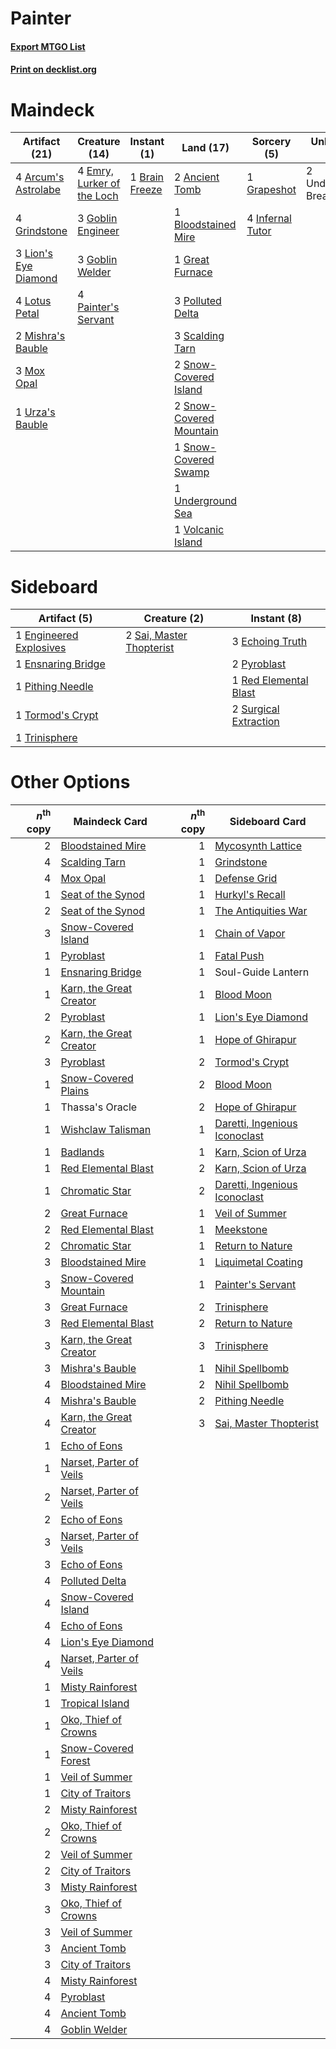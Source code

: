# Painter

#### [Export MTGO List](../collection/Painter/Painter.txt)
#### [Print on decklist.org](http://decklist.org/?deckmain=2%09Ancient%20Tomb%0A4%09Arcum's%20Astrolabe%0A1%09Bloodstained%20Mire%0A1%09Brain%20Freeze%0A4%09Emry,%20Lurker%20of%20the%20Loch%0A3%09Goblin%20Engineer%0A3%09Goblin%20Welder%0A1%09Grapeshot%0A1%09Great%20Furnace%0A4%09Grindstone%0A4%09Infernal%20Tutor%0A3%09Lion's%20Eye%20Diamond%0A4%09Lotus%20Petal%0A2%09Mishra's%20Bauble%0A3%09Mox%20Opal%0A4%09Painter's%20Servant%0A3%09Polluted%20Delta%0A3%09Scalding%20Tarn%0A2%09Snow-Covered%20Island%0A2%09Snow-Covered%20Mountain%0A1%09Snow-Covered%20Swamp%0A1%09Underground%20Sea%0A2%09Underworld%20Breach%0A1%09Urza's%20Bauble%0A1%09Volcanic%20Island&deckside=3%09Echoing%20Truth%0A1%09Engineered%20Explosives%0A1%09Ensnaring%20Bridge%0A1%09Pithing%20Needle%0A2%09Pyroblast%0A1%09Red%20Elemental%20Blast%0A2%09Sai,%20Master%20Thopterist%0A2%09Surgical%20Extraction%0A1%09Tormod's%20Crypt%0A1%09Trinisphere)
# Maindeck

|                                        Artifact (21)                                         |                                            Creature (14)                                            |                                      Instant (1)                                       |                                            Land (17)                                             |                                        Sorcery (5)                                        |    Unknown (2)    |
|----------------------------------------------------------------------------------------------|-----------------------------------------------------------------------------------------------------|----------------------------------------------------------------------------------------|--------------------------------------------------------------------------------------------------|-------------------------------------------------------------------------------------------|-------------------|
|4 [Arcum's Astrolabe](http://gatherer.wizards.com/Pages/Card/Details.aspx?multiverseid=464169)|4 [Emry, Lurker of the Loch](http://gatherer.wizards.com/Pages/Card/Details.aspx?multiverseid=473005)|1 [Brain Freeze](http://gatherer.wizards.com/Pages/Card/Details.aspx?multiverseid=47599)|2 [Ancient Tomb](http://gatherer.wizards.com/Pages/Card/Details.aspx?multiverseid=409567)         |1 [Grapeshot](http://gatherer.wizards.com/Pages/Card/Details.aspx?multiverseid=426588)     |2 Underworld Breach|
|4 [Grindstone](http://gatherer.wizards.com/Pages/Card/Details.aspx?multiverseid=425810)       |3 [Goblin Engineer](http://gatherer.wizards.com/Pages/Card/Details.aspx?multiverseid=464077)         |                                                                                        |1 [Bloodstained Mire](http://gatherer.wizards.com/Pages/Card/Details.aspx?multiverseid=405094)    |4 [Infernal Tutor](http://gatherer.wizards.com/Pages/Card/Details.aspx?multiverseid=107308)|                   |
|3 [Lion's Eye Diamond](http://gatherer.wizards.com/Pages/Card/Details.aspx?multiverseid=3255) |3 [Goblin Welder](http://gatherer.wizards.com/Pages/Card/Details.aspx?multiverseid=389537)           |                                                                                        |1 [Great Furnace](http://gatherer.wizards.com/Pages/Card/Details.aspx?multiverseid=389542)        |                                                                                           |                   |
|4 [Lotus Petal](http://gatherer.wizards.com/Pages/Card/Details.aspx?multiverseid=420602)      |4 [Painter's Servant](http://gatherer.wizards.com/Pages/Card/Details.aspx?multiverseid=420607)       |                                                                                        |3 [Polluted Delta](http://gatherer.wizards.com/Pages/Card/Details.aspx?multiverseid=405104)       |                                                                                           |                   |
|2 [Mishra's Bauble](http://gatherer.wizards.com/Pages/Card/Details.aspx?multiverseid=122122)  |                                                                                                     |                                                                                        |3 [Scalding Tarn](http://gatherer.wizards.com/Pages/Card/Details.aspx?multiverseid=405107)        |                                                                                           |                   |
|3 [Mox Opal](http://gatherer.wizards.com/Pages/Card/Details.aspx?multiverseid=397719)         |                                                                                                     |                                                                                        |2 [Snow-Covered Island](http://gatherer.wizards.com/Pages/Card/Details.aspx?multiverseid=121130)  |                                                                                           |                   |
|1 [Urza's Bauble](http://gatherer.wizards.com/Pages/Card/Details.aspx?multiverseid=3818)      |                                                                                                     |                                                                                        |2 [Snow-Covered Mountain](http://gatherer.wizards.com/Pages/Card/Details.aspx?multiverseid=121233)|                                                                                           |                   |
|                                                                                              |                                                                                                     |                                                                                        |1 [Snow-Covered Swamp](http://gatherer.wizards.com/Pages/Card/Details.aspx?multiverseid=121256)   |                                                                                           |                   |
|                                                                                              |                                                                                                     |                                                                                        |1 [Underground Sea](http://gatherer.wizards.com/Pages/Card/Details.aspx?multiverseid=886)         |                                                                                           |                   |
|                                                                                              |                                                                                                     |                                                                                        |1 [Volcanic Island](http://gatherer.wizards.com/Pages/Card/Details.aspx?multiverseid=887)         |                                                                                           |                   |


# Sideboard

|                                          Artifact (5)                                           |                                           Creature (2)                                            |                                          Instant (8)                                           |
|-------------------------------------------------------------------------------------------------|---------------------------------------------------------------------------------------------------|------------------------------------------------------------------------------------------------|
|1 [Engineered Explosives](http://gatherer.wizards.com/Pages/Card/Details.aspx?multiverseid=50139)|2 [Sai, Master Thopterist](http://gatherer.wizards.com/Pages/Card/Details.aspx?multiverseid=447205)|3 [Echoing Truth](http://gatherer.wizards.com/Pages/Card/Details.aspx?multiverseid=405212)      |
|1 [Ensnaring Bridge](http://gatherer.wizards.com/Pages/Card/Details.aspx?multiverseid=15866)     |                                                                                                   |2 [Pyroblast](http://gatherer.wizards.com/Pages/Card/Details.aspx?multiverseid=4083)            |
|1 [Pithing Needle](http://gatherer.wizards.com/Pages/Card/Details.aspx?multiverseid=129526)      |                                                                                                   |1 [Red Elemental Blast](http://gatherer.wizards.com/Pages/Card/Details.aspx?multiverseid=814)   |
|1 [Tormod's Crypt](http://gatherer.wizards.com/Pages/Card/Details.aspx?multiverseid=389723)      |                                                                                                   |2 [Surgical Extraction](http://gatherer.wizards.com/Pages/Card/Details.aspx?multiverseid=397706)|
|1 [Trinisphere](http://gatherer.wizards.com/Pages/Card/Details.aspx?multiverseid=43545)          |                                                                                                   |                                                                                                |


# Other Options

|*n*<sup>th</sup> copy|                                          Maindeck Card                                           |*n*<sup>th</sup> copy|                                             Sideboard Card                                             |
|--------------------:|--------------------------------------------------------------------------------------------------|--------------------:|--------------------------------------------------------------------------------------------------------|
|                    2|[Bloodstained Mire](http://gatherer.wizards.com/Pages/Card/Details.aspx?multiverseid=405094)      |                    1|[Mycosynth Lattice](http://gatherer.wizards.com/Pages/Card/Details.aspx?multiverseid=446209)            |
|                    4|[Scalding Tarn](http://gatherer.wizards.com/Pages/Card/Details.aspx?multiverseid=405107)          |                    1|[Grindstone](http://gatherer.wizards.com/Pages/Card/Details.aspx?multiverseid=425810)                   |
|                    4|[Mox Opal](http://gatherer.wizards.com/Pages/Card/Details.aspx?multiverseid=397719)               |                    1|[Defense Grid](http://gatherer.wizards.com/Pages/Card/Details.aspx?multiverseid=45481)                  |
|                    1|[Seat of the Synod](http://gatherer.wizards.com/Pages/Card/Details.aspx?multiverseid=420940)      |                    1|[Hurkyl's Recall](http://gatherer.wizards.com/Pages/Card/Details.aspx?multiverseid=135260)              |
|                    2|[Seat of the Synod](http://gatherer.wizards.com/Pages/Card/Details.aspx?multiverseid=420940)      |                    1|[The Antiquities War](http://gatherer.wizards.com/Pages/Card/Details.aspx?multiverseid=442930)          |
|                    3|[Snow-Covered Island](http://gatherer.wizards.com/Pages/Card/Details.aspx?multiverseid=121130)    |                    1|[Chain of Vapor](http://gatherer.wizards.com/Pages/Card/Details.aspx?multiverseid=420701)               |
|                    1|[Pyroblast](http://gatherer.wizards.com/Pages/Card/Details.aspx?multiverseid=4083)                |                    1|[Fatal Push](http://gatherer.wizards.com/Pages/Card/Details.aspx?multiverseid=423724)                   |
|                    1|[Ensnaring Bridge](http://gatherer.wizards.com/Pages/Card/Details.aspx?multiverseid=15866)        |                    1|Soul-Guide Lantern                                                                                      |
|                    1|[Karn, the Great Creator](http://gatherer.wizards.com/Pages/Card/Details.aspx?multiverseid=460928)|                    1|[Blood Moon](http://gatherer.wizards.com/Pages/Card/Details.aspx?multiverseid=45386)                    |
|                    2|[Pyroblast](http://gatherer.wizards.com/Pages/Card/Details.aspx?multiverseid=4083)                |                    1|[Lion's Eye Diamond](http://gatherer.wizards.com/Pages/Card/Details.aspx?multiverseid=3255)             |
|                    2|[Karn, the Great Creator](http://gatherer.wizards.com/Pages/Card/Details.aspx?multiverseid=460928)|                    1|[Hope of Ghirapur](http://gatherer.wizards.com/Pages/Card/Details.aspx?multiverseid=423821)             |
|                    3|[Pyroblast](http://gatherer.wizards.com/Pages/Card/Details.aspx?multiverseid=4083)                |                    2|[Tormod's Crypt](http://gatherer.wizards.com/Pages/Card/Details.aspx?multiverseid=389723)               |
|                    1|[Snow-Covered Plains](http://gatherer.wizards.com/Pages/Card/Details.aspx?multiverseid=121267)    |                    2|[Blood Moon](http://gatherer.wizards.com/Pages/Card/Details.aspx?multiverseid=45386)                    |
|                    1|Thassa's Oracle                                                                                   |                    2|[Hope of Ghirapur](http://gatherer.wizards.com/Pages/Card/Details.aspx?multiverseid=423821)             |
|                    1|[Wishclaw Talisman](http://gatherer.wizards.com/Pages/Card/Details.aspx?multiverseid=473072)      |                    1|[Daretti, Ingenious Iconoclast](http://gatherer.wizards.com/Pages/Card/Details.aspx?multiverseid=416831)|
|                    1|[Badlands](http://gatherer.wizards.com/Pages/Card/Details.aspx?multiverseid=878)                  |                    1|[Karn, Scion of Urza](http://gatherer.wizards.com/Pages/Card/Details.aspx?multiverseid=442889)          |
|                    1|[Red Elemental Blast](http://gatherer.wizards.com/Pages/Card/Details.aspx?multiverseid=814)       |                    2|[Karn, Scion of Urza](http://gatherer.wizards.com/Pages/Card/Details.aspx?multiverseid=442889)          |
|                    1|[Chromatic Star](http://gatherer.wizards.com/Pages/Card/Details.aspx?multiverseid=135279)         |                    2|[Daretti, Ingenious Iconoclast](http://gatherer.wizards.com/Pages/Card/Details.aspx?multiverseid=416831)|
|                    2|[Great Furnace](http://gatherer.wizards.com/Pages/Card/Details.aspx?multiverseid=389542)          |                    1|[Veil of Summer](http://gatherer.wizards.com/Pages/Card/Details.aspx?multiverseid=466952)               |
|                    2|[Red Elemental Blast](http://gatherer.wizards.com/Pages/Card/Details.aspx?multiverseid=814)       |                    1|[Meekstone](http://gatherer.wizards.com/Pages/Card/Details.aspx?multiverseid=628)                       |
|                    2|[Chromatic Star](http://gatherer.wizards.com/Pages/Card/Details.aspx?multiverseid=135279)         |                    1|[Return to Nature](http://gatherer.wizards.com/Pages/Card/Details.aspx?multiverseid=461102)             |
|                    3|[Bloodstained Mire](http://gatherer.wizards.com/Pages/Card/Details.aspx?multiverseid=405094)      |                    1|[Liquimetal Coating](http://gatherer.wizards.com/Pages/Card/Details.aspx?multiverseid=389578)           |
|                    3|[Snow-Covered Mountain](http://gatherer.wizards.com/Pages/Card/Details.aspx?multiverseid=121233)  |                    1|[Painter's Servant](http://gatherer.wizards.com/Pages/Card/Details.aspx?multiverseid=420607)            |
|                    3|[Great Furnace](http://gatherer.wizards.com/Pages/Card/Details.aspx?multiverseid=389542)          |                    2|[Trinisphere](http://gatherer.wizards.com/Pages/Card/Details.aspx?multiverseid=43545)                   |
|                    3|[Red Elemental Blast](http://gatherer.wizards.com/Pages/Card/Details.aspx?multiverseid=814)       |                    2|[Return to Nature](http://gatherer.wizards.com/Pages/Card/Details.aspx?multiverseid=461102)             |
|                    3|[Karn, the Great Creator](http://gatherer.wizards.com/Pages/Card/Details.aspx?multiverseid=460928)|                    3|[Trinisphere](http://gatherer.wizards.com/Pages/Card/Details.aspx?multiverseid=43545)                   |
|                    3|[Mishra's Bauble](http://gatherer.wizards.com/Pages/Card/Details.aspx?multiverseid=122122)        |                    1|[Nihil Spellbomb](http://gatherer.wizards.com/Pages/Card/Details.aspx?multiverseid=442215)              |
|                    4|[Bloodstained Mire](http://gatherer.wizards.com/Pages/Card/Details.aspx?multiverseid=405094)      |                    2|[Nihil Spellbomb](http://gatherer.wizards.com/Pages/Card/Details.aspx?multiverseid=442215)              |
|                    4|[Mishra's Bauble](http://gatherer.wizards.com/Pages/Card/Details.aspx?multiverseid=122122)        |                    2|[Pithing Needle](http://gatherer.wizards.com/Pages/Card/Details.aspx?multiverseid=129526)               |
|                    4|[Karn, the Great Creator](http://gatherer.wizards.com/Pages/Card/Details.aspx?multiverseid=460928)|                    3|[Sai, Master Thopterist](http://gatherer.wizards.com/Pages/Card/Details.aspx?multiverseid=447205)       |
|                    1|[Echo of Eons](http://gatherer.wizards.com/Pages/Card/Details.aspx?multiverseid=463995)           |                     |                                                                                                        |
|                    1|[Narset, Parter of Veils](http://gatherer.wizards.com/Pages/Card/Details.aspx?multiverseid=460988)|                     |                                                                                                        |
|                    2|[Narset, Parter of Veils](http://gatherer.wizards.com/Pages/Card/Details.aspx?multiverseid=460988)|                     |                                                                                                        |
|                    2|[Echo of Eons](http://gatherer.wizards.com/Pages/Card/Details.aspx?multiverseid=463995)           |                     |                                                                                                        |
|                    3|[Narset, Parter of Veils](http://gatherer.wizards.com/Pages/Card/Details.aspx?multiverseid=460988)|                     |                                                                                                        |
|                    3|[Echo of Eons](http://gatherer.wizards.com/Pages/Card/Details.aspx?multiverseid=463995)           |                     |                                                                                                        |
|                    4|[Polluted Delta](http://gatherer.wizards.com/Pages/Card/Details.aspx?multiverseid=405104)         |                     |                                                                                                        |
|                    4|[Snow-Covered Island](http://gatherer.wizards.com/Pages/Card/Details.aspx?multiverseid=121130)    |                     |                                                                                                        |
|                    4|[Echo of Eons](http://gatherer.wizards.com/Pages/Card/Details.aspx?multiverseid=463995)           |                     |                                                                                                        |
|                    4|[Lion's Eye Diamond](http://gatherer.wizards.com/Pages/Card/Details.aspx?multiverseid=3255)       |                     |                                                                                                        |
|                    4|[Narset, Parter of Veils](http://gatherer.wizards.com/Pages/Card/Details.aspx?multiverseid=460988)|                     |                                                                                                        |
|                    1|[Misty Rainforest](http://gatherer.wizards.com/Pages/Card/Details.aspx?multiverseid=405102)       |                     |                                                                                                        |
|                    1|[Tropical Island](http://gatherer.wizards.com/Pages/Card/Details.aspx?multiverseid=884)           |                     |                                                                                                        |
|                    1|[Oko, Thief of Crowns](http://gatherer.wizards.com/Pages/Card/Details.aspx?multiverseid=473159)   |                     |                                                                                                        |
|                    1|[Snow-Covered Forest](http://gatherer.wizards.com/Pages/Card/Details.aspx?multiverseid=121192)    |                     |                                                                                                        |
|                    1|[Veil of Summer](http://gatherer.wizards.com/Pages/Card/Details.aspx?multiverseid=466952)         |                     |                                                                                                        |
|                    1|[City of Traitors](http://gatherer.wizards.com/Pages/Card/Details.aspx?multiverseid=6168)         |                     |                                                                                                        |
|                    2|[Misty Rainforest](http://gatherer.wizards.com/Pages/Card/Details.aspx?multiverseid=405102)       |                     |                                                                                                        |
|                    2|[Oko, Thief of Crowns](http://gatherer.wizards.com/Pages/Card/Details.aspx?multiverseid=473159)   |                     |                                                                                                        |
|                    2|[Veil of Summer](http://gatherer.wizards.com/Pages/Card/Details.aspx?multiverseid=466952)         |                     |                                                                                                        |
|                    2|[City of Traitors](http://gatherer.wizards.com/Pages/Card/Details.aspx?multiverseid=6168)         |                     |                                                                                                        |
|                    3|[Misty Rainforest](http://gatherer.wizards.com/Pages/Card/Details.aspx?multiverseid=405102)       |                     |                                                                                                        |
|                    3|[Oko, Thief of Crowns](http://gatherer.wizards.com/Pages/Card/Details.aspx?multiverseid=473159)   |                     |                                                                                                        |
|                    3|[Veil of Summer](http://gatherer.wizards.com/Pages/Card/Details.aspx?multiverseid=466952)         |                     |                                                                                                        |
|                    3|[Ancient Tomb](http://gatherer.wizards.com/Pages/Card/Details.aspx?multiverseid=409567)           |                     |                                                                                                        |
|                    3|[City of Traitors](http://gatherer.wizards.com/Pages/Card/Details.aspx?multiverseid=6168)         |                     |                                                                                                        |
|                    4|[Misty Rainforest](http://gatherer.wizards.com/Pages/Card/Details.aspx?multiverseid=405102)       |                     |                                                                                                        |
|                    4|[Pyroblast](http://gatherer.wizards.com/Pages/Card/Details.aspx?multiverseid=4083)                |                     |                                                                                                        |
|                    4|[Ancient Tomb](http://gatherer.wizards.com/Pages/Card/Details.aspx?multiverseid=409567)           |                     |                                                                                                        |
|                    4|[Goblin Welder](http://gatherer.wizards.com/Pages/Card/Details.aspx?multiverseid=389537)          |                     |                                                                                                        |

